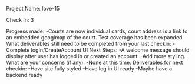 Project Name: love-15

Check In: 3

Progress made:
  -Courts are now individual cards, court address is a link to an embedded googlmap of the court. Test coverage has been expanded.
What deliverables still need to be completed from your last checkin:
  -Complete logIn/CreateAccount UI
Next Steps:
  -A welcome message should display after user has logged in or created an account.
  -Add more styling.
What are your concerns (if any): 
  -None at this time.
Deliverables for next checkin:
  -Have site fully styled
  -Have log in UI ready
  -Maybe have a backend ready
